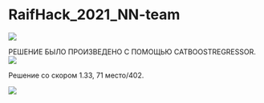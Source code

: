# RaifHack_2021_NN-team

<img src = 'https://im0-tub-ru.yandex.net/i?id=757922e35dbc5271d989c6cab358f1f9&n=13'>


РЕШЕНИЕ БЫЛО ПРОИЗВЕДЕНО С ПОМОЩЬЮ CATBOOSTREGRESSOR.
<img src = 'https://miro.medium.com/max/1200/1*iEO6b3roCesXxI0vkx9IPg.png'>

Решение со скором 1.33, 71 место/402.

![](https://github.com/lompas10/RaifHack_2021_NN-team/raw/master/LeaderBoard/NN_team_71.png)
